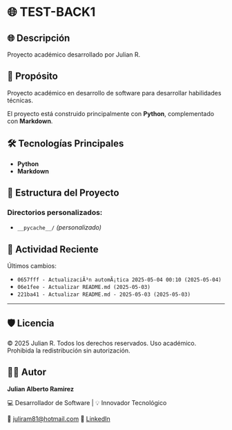 # 🌐 TEST-BACK1

## 🌐 Descripción

Proyecto académico desarrollado por Julian R.

## 🎯 Propósito

Proyecto académico en desarrollo de software para desarrollar habilidades técnicas.

El proyecto está construido principalmente con **Python**, complementado con **Markdown**.
## 🛠️ Tecnologías Principales

- **Python**
- **Markdown**
## 📂 Estructura del Proyecto


### Directorios personalizados:
- `__pycache__/` *(personalizado)*
## 📅 Actividad Reciente

Últimos cambios:
- `0657fff - ActualizaciÃ³n automÃ¡tica 2025-05-04 00:10 (2025-05-04)`
- `06e1fee - Actualizar README.md (2025-05-03)`
- `221ba41 - Actualizar README.md - 2025-05-03 (2025-05-03)`

---

## 🛡️ Licencia

© 2025 Julian R. Todos los derechos reservados.
Uso académico. Prohibida la redistribución sin autorización.

## 🧑‍💻 Autor

**Julian Alberto Ramirez**

💻 Desarrollador de Software | 💡 Innovador Tecnológico

📧 [juliram81@hotmail.com](mailto:juliram81@hotmail.com)
🔗 [LinkedIn](https://co.linkedin.com/in/julianramirezc)

